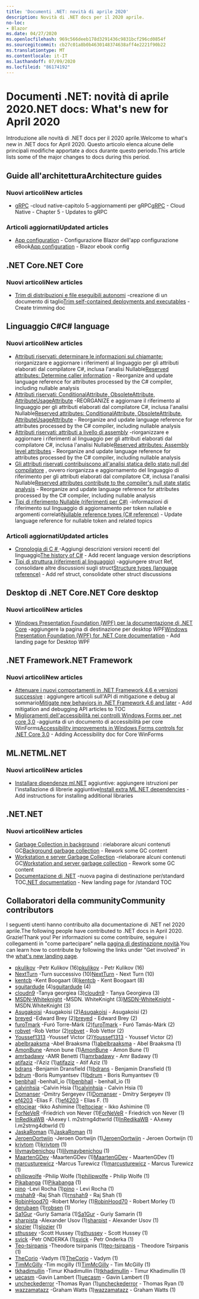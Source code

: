 ```yaml
---
title: 'Documenti .NET: novità di aprile 2020'
description: Novità di .NET docs per il 2020 aprile.
no-loc:
- Blazor
ms.date: 04/27/2020
ms.openlocfilehash: 969c566deeb178d3291436c9831bcf296cd0854f
ms.sourcegitcommit: cb27c01a8b0b4630148374638aff4e2221f90b22
ms.translationtype: MT
ms.contentlocale: it-IT
ms.lasthandoff: 07/09/2020
ms.locfileid: "86174192"
---
```

# <a name="net-docs-whats-new-for-april-2020"></a><span data-ttu-id="630e7-103">Documenti .NET: novità di aprile 2020</span><span class="sxs-lookup"><span data-stu-id="630e7-103">.NET docs: What's new for April 2020</span></span>

<span data-ttu-id="630e7-104">Introduzione alle novità di .NET docs per il 2020 aprile.</span><span class="sxs-lookup"><span data-stu-id="630e7-104">Welcome to what's new in .NET docs for April 2020.</span></span> <span data-ttu-id="630e7-105">Questo articolo elenca alcune delle principali modifiche apportate a docs durante questo periodo.</span><span class="sxs-lookup"><span data-stu-id="630e7-105">This article lists some of the major changes to docs during this period.</span></span>

## <a name="architecture-guides"></a><span data-ttu-id="630e7-106">Guide all'architettura</span><span class="sxs-lookup"><span data-stu-id="630e7-106">Architecture guides</span></span>

### <a name="new-articles"></a><span data-ttu-id="630e7-107">Nuovi articoli</span><span class="sxs-lookup"><span data-stu-id="630e7-107">New articles</span></span>

- <span data-ttu-id="630e7-108">[gRPC](../architecture/cloud-native/grpc.md) -cloud native-capitolo 5-aggiornamenti per gRPC</span><span class="sxs-lookup"><span data-stu-id="630e7-108">[gRPC](../architecture/cloud-native/grpc.md) - Cloud Native - Chapter 5 - Updates to gRPC</span></span>

### <a name="updated-articles"></a><span data-ttu-id="630e7-109">Articoli aggiornati</span><span class="sxs-lookup"><span data-stu-id="630e7-109">Updated articles</span></span>

- <span data-ttu-id="630e7-110">[App configuration](../architecture/blazor-for-web-forms-developers/config.md)  -  Configurazione Blazor dell'app configurazione eBook</span><span class="sxs-lookup"><span data-stu-id="630e7-110">[App configuration](../architecture/blazor-for-web-forms-developers/config.md) - Blazor ebook config</span></span>

## <a name="net-core"></a><span data-ttu-id="630e7-111">.NET Core</span><span class="sxs-lookup"><span data-stu-id="630e7-111">.NET Core</span></span>

### <a name="new-articles"></a><span data-ttu-id="630e7-112">Nuovi articoli</span><span class="sxs-lookup"><span data-stu-id="630e7-112">New articles</span></span>

- <span data-ttu-id="630e7-113">[Trim di distribuzioni e file eseguibili autonomi](../core/deploying/trim-self-contained.md) -creazione di un documento di taglio</span><span class="sxs-lookup"><span data-stu-id="630e7-113">[Trim self-contained deployments and executables](../core/deploying/trim-self-contained.md) - Create trimming doc</span></span>

## <a name="c-language"></a><span data-ttu-id="630e7-114">Linguaggio C#</span><span class="sxs-lookup"><span data-stu-id="630e7-114">C# language</span></span>

### <a name="new-articles"></a><span data-ttu-id="630e7-115">Nuovi articoli</span><span class="sxs-lookup"><span data-stu-id="630e7-115">New articles</span></span>

- <span data-ttu-id="630e7-116">[Attributi riservati: determinare le informazioni sul chiamante:](../csharp/language-reference/attributes/caller-information.md) riorganizzare e aggiornare i riferimenti al linguaggio per gli attributi elaborati dal compilatore C#, inclusa l'analisi Nullable</span><span class="sxs-lookup"><span data-stu-id="630e7-116">[Reserved attributes: Determine caller information](../csharp/language-reference/attributes/caller-information.md) - Reorganize and update language reference for attributes processed by the C# compiler, including nullable analysis</span></span>
- <span data-ttu-id="630e7-117">[Attributi riservati: ConditionalAttribute, ObsoleteAttribute, AttributeUsageAttribute](../csharp/language-reference/attributes/general.md) -REORGANIZE e aggiornare il riferimento al linguaggio per gli attributi elaborati dal compilatore C#, inclusa l'analisi Nullable</span><span class="sxs-lookup"><span data-stu-id="630e7-117">[Reserved attributes: ConditionalAttribute, ObsoleteAttribute, AttributeUsageAttribute](../csharp/language-reference/attributes/general.md) - Reorganize and update language reference for attributes processed by the C# compiler, including nullable analysis</span></span>
- <span data-ttu-id="630e7-118">[Attributi riservati: attributi a livello di assembly](../csharp/language-reference/attributes/global.md) -riorganizzare e aggiornare i riferimenti al linguaggio per gli attributi elaborati dal compilatore C#, inclusa l'analisi Nullable</span><span class="sxs-lookup"><span data-stu-id="630e7-118">[Reserved attributes: Assembly level attributes](../csharp/language-reference/attributes/global.md) - Reorganize and update language reference for attributes processed by the C# compiler, including nullable analysis</span></span>
- <span data-ttu-id="630e7-119">[Gli attributi riservati contribuiscono all'analisi statica dello stato null del compilatore](../csharp/language-reference/attributes/nullable-analysis.md) , ovvero riorganizza e aggiornamento del linguaggio di riferimento per gli attributi elaborati dal compilatore C#, inclusa l'analisi Nullable</span><span class="sxs-lookup"><span data-stu-id="630e7-119">[Reserved attributes contribute to the compiler's null state static analysis](../csharp/language-reference/attributes/nullable-analysis.md) - Reorganize and update language reference for attributes processed by the C# compiler, including nullable analysis</span></span>
- <span data-ttu-id="630e7-120">[Tipi di riferimento Nullable (riferimenti per C#)](../csharp/language-reference/builtin-types/nullable-reference-types.md) -informazioni di riferimento sul linguaggio di aggiornamento per token nullable e argomenti correlati</span><span class="sxs-lookup"><span data-stu-id="630e7-120">[Nullable reference types (C# reference)](../csharp/language-reference/builtin-types/nullable-reference-types.md) - Update language reference for nullable token and related topics</span></span>

### <a name="updated-articles"></a><span data-ttu-id="630e7-121">Articoli aggiornati</span><span class="sxs-lookup"><span data-stu-id="630e7-121">Updated articles</span></span>

- <span data-ttu-id="630e7-122">[Cronologia di C \# ](../csharp/whats-new/csharp-version-history.md) -Aggiungi descrizioni versioni recenti del linguaggio</span><span class="sxs-lookup"><span data-stu-id="630e7-122">[The history of C\#](../csharp/whats-new/csharp-version-history.md) - Add recent language version descriptions</span></span>
- <span data-ttu-id="630e7-123">[Tipi di struttura (riferimenti al linguaggio)](../csharp/language-reference/builtin-types/struct.md) -aggiungere struct Ref, consolidare altre discussioni sugli struct</span><span class="sxs-lookup"><span data-stu-id="630e7-123">[Structure types (language reference)](../csharp/language-reference/builtin-types/struct.md) - Add ref struct, consolidate other struct discussions</span></span>

## <a name="net-core-desktop"></a><span data-ttu-id="630e7-124">Desktop di .NET Core</span><span class="sxs-lookup"><span data-stu-id="630e7-124">.NET Core desktop</span></span>

### <a name="new-articles"></a><span data-ttu-id="630e7-125">Nuovi articoli</span><span class="sxs-lookup"><span data-stu-id="630e7-125">New articles</span></span>

- <span data-ttu-id="630e7-126">[Windows Presentation Foundation (WPF) per la documentazione di .NET Core](../desktop-wpf/index.yml) -aggiungere la pagina di destinazione per desktop WPF</span><span class="sxs-lookup"><span data-stu-id="630e7-126">[Windows Presentation Foundation (WPF) for .NET Core documentation](../desktop-wpf/index.yml) - Add landing page for Desktop WPF</span></span>

## <a name="net-framework"></a><span data-ttu-id="630e7-127">.NET Framework</span><span class="sxs-lookup"><span data-stu-id="630e7-127">.NET Framework</span></span>

### <a name="new-articles"></a><span data-ttu-id="630e7-128">Nuovi articoli</span><span class="sxs-lookup"><span data-stu-id="630e7-128">New articles</span></span>

- <span data-ttu-id="630e7-129">[Attenuare i nuovi comportamenti in .NET Framework 4,6 e versioni successive](../framework/migration-guide/mitigations.md) : aggiungere articoli sull'API di mitigazione e debug al sommario</span><span class="sxs-lookup"><span data-stu-id="630e7-129">[Mitigate new behaviors in .NET Framework 4.6 and later](../framework/migration-guide/mitigations.md) - Add mitigation and debugging API articles to TOC</span></span>
- <span data-ttu-id="630e7-130">[Miglioramenti dell'accessibilità nei controlli Windows Forms per .net core 3,0](../framework/winforms/windows-forms-accessibility-improvements.md) -aggiunta di un documento di accessibilità per core WinForms</span><span class="sxs-lookup"><span data-stu-id="630e7-130">[Accessibility improvements in Windows Forms controls for .NET Core 3.0](../framework/winforms/windows-forms-accessibility-improvements.md) - Adding Accessibility doc for Core WinForms</span></span>

## <a name="mlnet"></a><span data-ttu-id="630e7-131">ML.NET</span><span class="sxs-lookup"><span data-stu-id="630e7-131">ML.NET</span></span>

### <a name="new-articles"></a><span data-ttu-id="630e7-132">Nuovi articoli</span><span class="sxs-lookup"><span data-stu-id="630e7-132">New articles</span></span>

- <span data-ttu-id="630e7-133">[Installare dipendenze ml.NET](../machine-learning/how-to-guides/install-extra-dependencies.md) aggiuntive: aggiungere istruzioni per l'installazione di librerie aggiuntive</span><span class="sxs-lookup"><span data-stu-id="630e7-133">[Install extra ML.NET dependencies](../machine-learning/how-to-guides/install-extra-dependencies.md) - Add instructions for installing additional libraries</span></span>

## <a name="net"></a><span data-ttu-id="630e7-134">.NET</span><span class="sxs-lookup"><span data-stu-id="630e7-134">.NET</span></span>

### <a name="new-articles"></a><span data-ttu-id="630e7-135">Nuovi articoli</span><span class="sxs-lookup"><span data-stu-id="630e7-135">New articles</span></span>

- <span data-ttu-id="630e7-136">[Garbage Collection in background](../standard/garbage-collection/background-gc.md) : rielaborare alcuni contenuti GC</span><span class="sxs-lookup"><span data-stu-id="630e7-136">[Background garbage collection](../standard/garbage-collection/background-gc.md) - Rework some GC content</span></span>
- <span data-ttu-id="630e7-137">[Workstation e server Garbage Collection](../standard/garbage-collection/workstation-server-gc.md) -rielaborare alcuni contenuti GC</span><span class="sxs-lookup"><span data-stu-id="630e7-137">[Workstation and server garbage collection](../standard/garbage-collection/workstation-server-gc.md) - Rework some GC content</span></span>
- <span data-ttu-id="630e7-138">[Documentazione di .NET](../standard/index.yml) -nuova pagina di destinazione per/standard TOC</span><span class="sxs-lookup"><span data-stu-id="630e7-138">[.NET documentation](../standard/index.yml) - New landing page for /standard TOC</span></span>

## <a name="community-contributors"></a><span data-ttu-id="630e7-139">Collaboratori della community</span><span class="sxs-lookup"><span data-stu-id="630e7-139">Community contributors</span></span>

<span data-ttu-id="630e7-140">I seguenti utenti hanno contribuito alla documentazione di .NET nel 2020 aprile.</span><span class="sxs-lookup"><span data-stu-id="630e7-140">The following people have contributed to .NET docs in April 2020.</span></span> <span data-ttu-id="630e7-141">Grazie!</span><span class="sxs-lookup"><span data-stu-id="630e7-141">Thank you!</span></span> <span data-ttu-id="630e7-142">Per informazioni su come contribuire, seguire i collegamenti in "come partecipare" nella [pagina di destinazione novità](index.yml).</span><span class="sxs-lookup"><span data-stu-id="630e7-142">You can learn how to contribute by following the links under "Get involved" in the [what's new landing page](index.yml).</span></span>

- <span data-ttu-id="630e7-143">[pkulikov](https://github.com/pkulikov) -Petr Kulikov (16)</span><span class="sxs-lookup"><span data-stu-id="630e7-143">[pkulikov](https://github.com/pkulikov) - Petr Kulikov (16)</span></span>
- <span data-ttu-id="630e7-144">[NextTurn](https://github.com/NextTurn) -Turn successivo (10)</span><span class="sxs-lookup"><span data-stu-id="630e7-144">[NextTurn](https://github.com/NextTurn) - Next Turn (10)</span></span>
- <span data-ttu-id="630e7-145">[kentcb](https://github.com/kentcb) -Kent Boogaart (8)</span><span class="sxs-lookup"><span data-stu-id="630e7-145">[kentcb](https://github.com/kentcb) - Kent Boogaart (8)</span></span>
- <span data-ttu-id="630e7-146">[sguitardude](https://github.com/sguitardude) (4)</span><span class="sxs-lookup"><span data-stu-id="630e7-146">[sguitardude](https://github.com/sguitardude) (4)</span></span>
- <span data-ttu-id="630e7-147">[cloudn9](https://github.com/cloudn9) -Tanya georgiea (3)</span><span class="sxs-lookup"><span data-stu-id="630e7-147">[cloudn9](https://github.com/cloudn9) - Tanya Georgieva (3)</span></span>
- <span data-ttu-id="630e7-148">[MSDN-Whiteknight](https://github.com/MSDN-WhiteKnight) -MSDN. WhiteKnight (3)</span><span class="sxs-lookup"><span data-stu-id="630e7-148">[MSDN-WhiteKnight](https://github.com/MSDN-WhiteKnight) - MSDN.WhiteKnight (3)</span></span>
- <span data-ttu-id="630e7-149">[Asugakoisi](https://github.com/Asugakoisi) -Asugakoisi (2)</span><span class="sxs-lookup"><span data-stu-id="630e7-149">[Asugakoisi](https://github.com/Asugakoisi) - Asugakoisi (2)</span></span>
- <span data-ttu-id="630e7-150">[breyed](https://github.com/breyed) -Edward Brey (2)</span><span class="sxs-lookup"><span data-stu-id="630e7-150">[breyed](https://github.com/breyed) - Edward Brey (2)</span></span>
- <span data-ttu-id="630e7-151">[furoTmark](https://github.com/furoTmark) -Furó Torre-Márk (2)</span><span class="sxs-lookup"><span data-stu-id="630e7-151">[furoTmark](https://github.com/furoTmark) -  Furó Tamás-Márk (2)</span></span>
- <span data-ttu-id="630e7-152">[robvet](https://github.com/robvet) -Rob Vettor (2)</span><span class="sxs-lookup"><span data-stu-id="630e7-152">[robvet](https://github.com/robvet) - Rob Vettor (2)</span></span>
- <span data-ttu-id="630e7-153">[Youssef1313](https://github.com/Youssef1313) -Youssef Victor (2)</span><span class="sxs-lookup"><span data-stu-id="630e7-153">[Youssef1313](https://github.com/Youssef1313) - Youssef Victor (2)</span></span>
- <span data-ttu-id="630e7-154">[abelbraaksma](https://github.com/abelbraaksma) -Abel Braaksma (1)</span><span class="sxs-lookup"><span data-stu-id="630e7-154">[abelbraaksma](https://github.com/abelbraaksma) - Abel Braaksma (1)</span></span>
- <span data-ttu-id="630e7-155">[AmonBune](https://github.com/AmonBune) -Amon bune (1)</span><span class="sxs-lookup"><span data-stu-id="630e7-155">[AmonBune](https://github.com/AmonBune) - Amon Bune (1)</span></span>
- <span data-ttu-id="630e7-156">[amrbadawy](https://github.com/amrbadawy) -AMR Benetti (1)</span><span class="sxs-lookup"><span data-stu-id="630e7-156">[amrbadawy](https://github.com/amrbadawy) - Amr Badawy (1)</span></span>
- <span data-ttu-id="630e7-157">[atifaziz](https://github.com/atifaziz) -l'Aziz (1)</span><span class="sxs-lookup"><span data-stu-id="630e7-157">[atifaziz](https://github.com/atifaziz) - Atif Aziz (1)</span></span>
- <span data-ttu-id="630e7-158">[bdrans](https://github.com/bdrans) -Benjamin Dransfield (1)</span><span class="sxs-lookup"><span data-stu-id="630e7-158">[bdrans](https://github.com/bdrans) - Benjamin Dransfield (1)</span></span>
- <span data-ttu-id="630e7-159">[bdrum](https://github.com/bdrum) -Boris Rumyantsev (1)</span><span class="sxs-lookup"><span data-stu-id="630e7-159">[bdrum](https://github.com/bdrum) - Boris Rumyantsev (1)</span></span>
- <span data-ttu-id="630e7-160">[benbhall](https://github.com/benbhall) -benhall_io (1)</span><span class="sxs-lookup"><span data-stu-id="630e7-160">[benbhall](https://github.com/benbhall) - benhall_io (1)</span></span>
- <span data-ttu-id="630e7-161">[calvinhsia](https://github.com/calvinhsia) -Calvin Hsia (1)</span><span class="sxs-lookup"><span data-stu-id="630e7-161">[calvinhsia](https://github.com/calvinhsia) - Calvin Hsia (1)</span></span>
- <span data-ttu-id="630e7-162">[Domanser](https://github.com/Domanser) -Dmitry Sergeyev (1)</span><span class="sxs-lookup"><span data-stu-id="630e7-162">[Domanser](https://github.com/Domanser) - Dmitry Sergeyev (1)</span></span>
- <span data-ttu-id="630e7-163">[ef4203](https://github.com/ef4203) -Elias F. (1)</span><span class="sxs-lookup"><span data-stu-id="630e7-163">[ef4203](https://github.com/ef4203) - Elias F. (1)</span></span>
- <span data-ttu-id="630e7-164">[eltociear](https://github.com/eltociear) -Ikko Ashimine (1)</span><span class="sxs-lookup"><span data-stu-id="630e7-164">[eltociear](https://github.com/eltociear) - Ikko Ashimine (1)</span></span>
- <span data-ttu-id="630e7-165">[ForNeVeR](https://github.com/ForNeVeR) -Friedrich von Never (1)</span><span class="sxs-lookup"><span data-stu-id="630e7-165">[ForNeVeR](https://github.com/ForNeVeR) - Friedrich von Never (1)</span></span>
- <span data-ttu-id="630e7-166">[InRedikaWB](https://github.com/InRedikaWB) -Aλexey I. m2strng4dtwrld (1)</span><span class="sxs-lookup"><span data-stu-id="630e7-166">[InRedikaWB](https://github.com/InRedikaWB) - Aλexey I.m2strng4dtwrld (1)</span></span>
- <span data-ttu-id="630e7-167">[JaskaRoman](https://github.com/JaskaRoman) (1)</span><span class="sxs-lookup"><span data-stu-id="630e7-167">[JaskaRoman](https://github.com/JaskaRoman) (1)</span></span>
- <span data-ttu-id="630e7-168">[JeroenOortwijn](https://github.com/JeroenOortwijn) -Jeroen Oortwijn (1)</span><span class="sxs-lookup"><span data-stu-id="630e7-168">[JeroenOortwijn](https://github.com/JeroenOortwijn) - Jeroen Oortwijn (1)</span></span>
- <span data-ttu-id="630e7-169">[krivtom](https://github.com/krivtom) (1)</span><span class="sxs-lookup"><span data-stu-id="630e7-169">[krivtom](https://github.com/krivtom) (1)</span></span>
- <span data-ttu-id="630e7-170">[lilymaybenichou](https://github.com/lilymaybenichou) (1)</span><span class="sxs-lookup"><span data-stu-id="630e7-170">[lilymaybenichou](https://github.com/lilymaybenichou) (1)</span></span>
- <span data-ttu-id="630e7-171">[MaartenGDev](https://github.com/MaartenGDev) -MaartenGDev (1)</span><span class="sxs-lookup"><span data-stu-id="630e7-171">[MaartenGDev](https://github.com/MaartenGDev) - MaartenGDev (1)</span></span>
- <span data-ttu-id="630e7-172">[marcusturewicz](https://github.com/marcusturewicz) -Marcus Turewicz (1)</span><span class="sxs-lookup"><span data-stu-id="630e7-172">[marcusturewicz](https://github.com/marcusturewicz) - Marcus Turewicz (1)</span></span>
- <span data-ttu-id="630e7-173">[philipwolfe](https://github.com/philipwolfe) -Philip Wolfe (1)</span><span class="sxs-lookup"><span data-stu-id="630e7-173">[philipwolfe](https://github.com/philipwolfe) - Philip Wolfe (1)</span></span>
- <span data-ttu-id="630e7-174">[Pikabanga](https://github.com/Pikabanga) (1)</span><span class="sxs-lookup"><span data-stu-id="630e7-174">[Pikabanga](https://github.com/Pikabanga) (1)</span></span>
- <span data-ttu-id="630e7-175">[pino](https://github.com/pino) -Levi Rocha (1)</span><span class="sxs-lookup"><span data-stu-id="630e7-175">[pino](https://github.com/pino) - Levi Rocha (1)</span></span>
- <span data-ttu-id="630e7-176">[rnshah9](https://github.com/rnshah9) -Raj Shah (1)</span><span class="sxs-lookup"><span data-stu-id="630e7-176">[rnshah9](https://github.com/rnshah9) - Raj Shah (1)</span></span>
- <span data-ttu-id="630e7-177">[RobinHood70](https://github.com/RobinHood70) -Robert Morley (1)</span><span class="sxs-lookup"><span data-stu-id="630e7-177">[RobinHood70](https://github.com/RobinHood70) - Robert Morley (1)</span></span>
- <span data-ttu-id="630e7-178">[derubaen](https://github.com/robsen) (1)</span><span class="sxs-lookup"><span data-stu-id="630e7-178">[robsen](https://github.com/robsen) (1)</span></span>
- <span data-ttu-id="630e7-179">[Sa1Gur](https://github.com/Sa1Gur) -Guriy Samaria (1)</span><span class="sxs-lookup"><span data-stu-id="630e7-179">[Sa1Gur](https://github.com/Sa1Gur) - Guriy Samarin (1)</span></span>
- <span data-ttu-id="630e7-180">[sharpista](https://github.com/sharpist) -Alexander Usov (1)</span><span class="sxs-lookup"><span data-stu-id="630e7-180">[sharpist](https://github.com/sharpist) - Alexander Usov (1)</span></span>
- <span data-ttu-id="630e7-181">[slozier](https://github.com/slozier) (1)</span><span class="sxs-lookup"><span data-stu-id="630e7-181">[slozier](https://github.com/slozier) (1)</span></span>
- <span data-ttu-id="630e7-182">[sthussey](https://github.com/sthussey) -Scott Hussey (1)</span><span class="sxs-lookup"><span data-stu-id="630e7-182">[sthussey](https://github.com/sthussey) - Scott Hussey (1)</span></span>
- <span data-ttu-id="630e7-183">[svick](https://github.com/svick) -Petr ONDERKA (1)</span><span class="sxs-lookup"><span data-stu-id="630e7-183">[svick](https://github.com/svick) - Petr Onderka (1)</span></span>
- <span data-ttu-id="630e7-184">[Teo-tsirpanis](https://github.com/teo-tsirpanis) -Theodore tsirpanis (1)</span><span class="sxs-lookup"><span data-stu-id="630e7-184">[teo-tsirpanis](https://github.com/teo-tsirpanis) - Theodore Tsirpanis (1)</span></span>
- <span data-ttu-id="630e7-185">[TheCorio](https://github.com/TheCorio) -Vadym (1)</span><span class="sxs-lookup"><span data-stu-id="630e7-185">[TheCorio](https://github.com/TheCorio) - Vadym (1)</span></span>
- <span data-ttu-id="630e7-186">[TimMcGilly](https://github.com/TimMcGilly) -Tim mcgilly (1)</span><span class="sxs-lookup"><span data-stu-id="630e7-186">[TimMcGilly](https://github.com/TimMcGilly) - Tim McGilly (1)</span></span>
- <span data-ttu-id="630e7-187">[tkhadimullin](https://github.com/tkhadimullin) -Timur Khadimullin (1)</span><span class="sxs-lookup"><span data-stu-id="630e7-187">[tkhadimullin](https://github.com/tkhadimullin) - Timur Khadimullin (1)</span></span>
- <span data-ttu-id="630e7-188">[uecasm](https://github.com/uecasm) -Gavin Lambert (1)</span><span class="sxs-lookup"><span data-stu-id="630e7-188">[uecasm](https://github.com/uecasm) - Gavin Lambert (1)</span></span>
- <span data-ttu-id="630e7-189">[uncheckederror](https://github.com/uncheckederror) -Thomas Ryan (1)</span><span class="sxs-lookup"><span data-stu-id="630e7-189">[uncheckederror](https://github.com/uncheckederror) - Thomas Ryan (1)</span></span>
- <span data-ttu-id="630e7-190">[wazzamatazz](https://github.com/wazzamatazz) -Graham Watts (1)</span><span class="sxs-lookup"><span data-stu-id="630e7-190">[wazzamatazz](https://github.com/wazzamatazz) - Graham Watts (1)</span></span>
